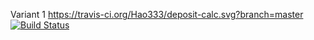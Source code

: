 Variant 1
https://travis-ci.org/Hao333/deposit-calc.svg?branch=master
[![Build Status](https://travis-ci.org/Hao333/deposit-calc.svg?branch=master)](https://travis-ci.org/Hao333/deposit-calc)
